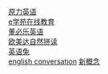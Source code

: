 [原力英语](./原力英语/README.md)\
[e学苑在线教育](./e学苑在线教育/README.md)\
[董必乐英语](./董必乐英语/README.md)\
[欧美达自然拼读](./欧美达/音标+拼读宝典/README.md)\
[英语兔](./英语兔/README.md)\
[english conversation](./english_conversation/README.md)
[新概念](./新概念/1-2语法总结.html)